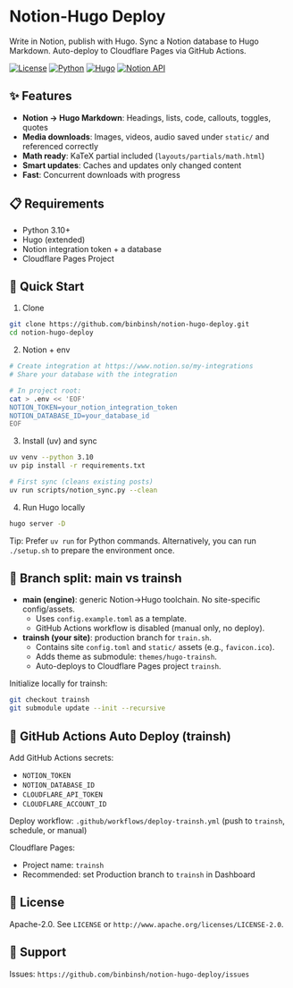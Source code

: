 # Notion-Hugo Deploy

Write in Notion, publish with Hugo. Sync a Notion database to Hugo Markdown. Auto-deploy to Cloudflare Pages via GitHub Actions.

[![License](https://img.shields.io/badge/License-Apache%202.0-blue.svg)](https://opensource.org/licenses/Apache-2.0)
[![Python](https://img.shields.io/badge/python-3.10%2B-blue.svg)](https://www.python.org/downloads/)
[![Hugo](https://img.shields.io/badge/hugo-0.148.0%2B-ff4088.svg)](https://gohugo.io/)
[![Notion API](https://img.shields.io/badge/Notion%20API-2025--09--03-black)](https://developers.notion.com/docs/upgrade-guide-2025-09-03)

## ✨ Features

- **Notion → Hugo Markdown**: Headings, lists, code, callouts, toggles, quotes
- **Media downloads**: Images, videos, audio saved under `static/` and referenced correctly
- **Math ready**: KaTeX partial included (`layouts/partials/math.html`)
- **Smart updates**: Caches and updates only changed content
- **Fast**: Concurrent downloads with progress

## 📋 Requirements

- Python 3.10+
- Hugo (extended)
- Notion integration token + a database
- Cloudflare Pages Project

## 🚀 Quick Start

1) Clone

```bash
git clone https://github.com/binbinsh/notion-hugo-deploy.git
cd notion-hugo-deploy
```

2) Notion + env

```bash
# Create integration at https://www.notion.so/my-integrations
# Share your database with the integration

# In project root:
cat > .env << 'EOF'
NOTION_TOKEN=your_notion_integration_token
NOTION_DATABASE_ID=your_database_id
EOF
```

3) Install (uv) and sync

```bash
uv venv --python 3.10
uv pip install -r requirements.txt

# First sync (cleans existing posts)
uv run scripts/notion_sync.py --clean
```

4) Run Hugo locally

```bash
hugo server -D
```

Tip: Prefer `uv run` for Python commands. Alternatively, you can run `./setup.sh` to prepare the environment once.

## 🔀 Branch split: main vs trainsh

- **main (engine)**: generic Notion→Hugo toolchain. No site-specific config/assets.
  - Uses `config.example.toml` as a template.
  - GitHub Actions workflow is disabled (manual only, no deploy).
- **trainsh (your site)**: production branch for `train.sh`.
  - Contains site `config.toml` and `static/` assets (e.g., `favicon.ico`).
  - Adds theme as submodule: `themes/hugo-trainsh`.
  - Auto-deploys to Cloudflare Pages project `trainsh`.

Initialize locally for trainsh:
```bash
git checkout trainsh
git submodule update --init --recursive
```

## 🚢 GitHub Actions Auto Deploy (trainsh)

Add GitHub Actions secrets:
- `NOTION_TOKEN`
- `NOTION_DATABASE_ID`
- `CLOUDFLARE_API_TOKEN`
- `CLOUDFLARE_ACCOUNT_ID`

Deploy workflow: `.github/workflows/deploy-trainsh.yml` (push to `trainsh`, schedule, or manual)

Cloudflare Pages:
- Project name: `trainsh`
- Recommended: set Production branch to `trainsh` in Dashboard

## 📄 License

Apache-2.0. See `LICENSE` or `http://www.apache.org/licenses/LICENSE-2.0`.

## 📮 Support

Issues: `https://github.com/binbinsh/notion-hugo-deploy/issues`
